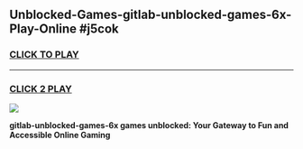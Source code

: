 
## Unblocked-Games-gitlab-unblocked-games-6x-Play-Online #j5cok
<h3>
<a href="https://news.freeplayer.one?title=gitlab-unblocked-games-6x&ref=3">CLICK TO PLAY</a></h3>
<hr>

<h3>
<a href="https://news.freeplayer.one?title=gitlab-unblocked-games-6x&ref=3">CLICK 2 PLAY</a>
  
</h3>

<a href="https://news.freeplayer.one?title=gitlab-unblocked-games-6x&ref=3"><img src="https://clearcache.store/games.png"></a>


**gitlab-unblocked-games-6x games unblocked: Your Gateway to Fun and Accessible Online Gaming**

